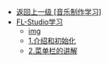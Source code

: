 - [返回上一级 [音乐制作学习]](游戏设计学习/音乐制作学习/)
- [FL-Studio学习](游戏设计学习/音乐制作学习/FL-Studio学习/)
  - [img](游戏设计学习/音乐制作学习/FL-Studio学习/img/)
  - [1.介绍和初始化](游戏设计学习/音乐制作学习/FL-Studio学习/1.介绍和初始化.md)
  - [2.菜单栏的讲解](游戏设计学习/音乐制作学习/FL-Studio学习/2.菜单栏的讲解.md)
